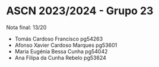 # ASCN 2023/2024 - Grupo 23

Nota final: 13/20 <br>

- Tomás Cardoso Francisco pg54263
- Afonso Xavier Cardoso Marques pg53601
- Maria Eugénia Bessa Cunha pg54042
- Ana Filipa da Cunha Rebelo pg53624

